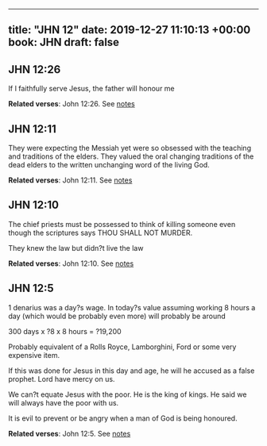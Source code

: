 
---
title: "JHN 12"
date: 2019-12-27 11:10:13 +00:00
book: JHN
draft: false
---

## JHN 12:26

If I faithfully serve Jesus, the father will honour me

**Related verses**: John 12:26. See [notes](https://my.bible.com/notes/3328507497321062861)


## JHN 12:11

They were expecting the Messiah yet were so obsessed with the teaching and traditions of the elders. They valued the oral changing traditions of the dead elders to the written unchanging word of the living God.

**Related verses**: John 12:11. See [notes](https://my.bible.com/notes/3328463503190909071)


## JHN 12:10

The chief priests must be possessed to think of killing someone even though the scriptures says THOU SHALL NOT MURDER.

They knew the law but didn?t live the law

**Related verses**: John 12:10. See [notes](https://my.bible.com/notes/3328460272209485899)


## JHN 12:5

1 denarius was a day?s wage. In today?s value assuming working 8 hours a day (which would be probably even more) will probably be around 

300 days x ?8 x 8 hours = ?19,200

Probably equivalent of a Rolls Royce, Lamborghini, Ford or some very expensive item.

If this was done for Jesus in this day and age, he will he accused as a false prophet. Lord have mercy on us.

We can?t equate Jesus with the poor. He is the king of kings. He said we will always have the poor with us.

It is evil to prevent or be angry when a man of God is being honoured.

**Related verses**: John 12:5. See [notes](https://my.bible.com/notes/3328456973674602544)

